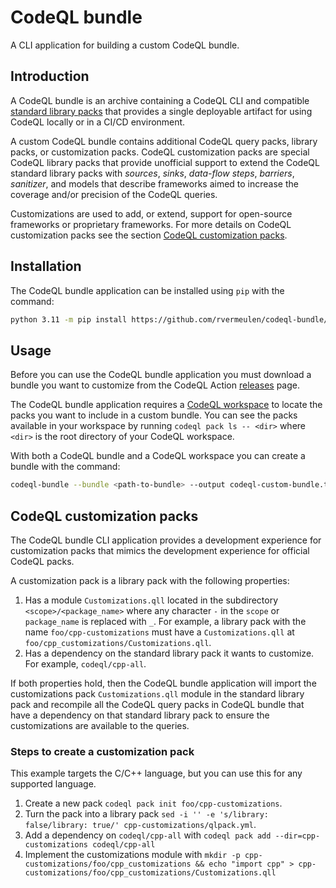 # CodeQL bundle

A CLI application for building a custom CodeQL bundle.

## Introduction

A CodeQL bundle is an archive containing a CodeQL CLI and compatible [standard library packs](https://github.com/github/codeql) that provides a single deployable artifact for using CodeQL locally or in a CI/CD environment.

A custom CodeQL bundle contains additional CodeQL query packs, library packs, or customization packs.
CodeQL customization packs are special CodeQL library packs that provide unofficial support to extend the CodeQL standard library packs with *sources*, *sinks*, *data-flow steps*, *barriers*, *sanitizer*, and models that describe frameworks
aimed to increase the coverage and/or precision of the CodeQL queries.

Customizations are used to add, or extend, support for open-source frameworks or proprietary frameworks.
For more details on CodeQL customization packs see the section [CodeQL customization packs](#codeql-customization-packs).

## Installation

The CodeQL bundle application can be installed using `pip` with the command:

```bash
python 3.11 -m pip install https://github.com/rvermeulen/codeql-bundle/releases/download/v0.1.5/codeql_bundle-0.1.5-py3-none-any.whl
```

## Usage

Before you can use the CodeQL bundle application you must download a bundle you want to customize from the CodeQL Action [releases](https://github.com/github/codeql-action/releases) page.

The CodeQL bundle application requires a [CodeQL workspace](https://codeql.github.com/docs/codeql-cli/about-codeql-workspaces/) to locate the packs you want to include in a custom bundle.
You can see the packs available in your workspace by running `codeql pack ls -- <dir>` where `<dir>` is the root directory of your CodeQL workspace.

With both a CodeQL bundle and a CodeQL workspace you can create a bundle with the command:

```bash
codeql-bundle --bundle <path-to-bundle> --output codeql-custom-bundle.tar.gz --workspace <path-to-workspace> --log INFO
```

## CodeQL customization packs

The CodeQL bundle CLI application provides a development experience for customization packs that mimics the development experience for official CodeQL packs.

A customization pack is a library pack with the following properties:

1. Has a module `Customizations.qll` located in the subdirectory `<scope>/<package_name>` where any character `-` in the `scope` or `package_name` is replaced with `_`.
   For example, a library pack with the name `foo/cpp-customizations` must have a `Customizations.qll` at `foo/cpp_customizations/Customizations.qll`.
1. Has a dependency on the standard library pack it wants to customize. For example, `codeql/cpp-all`.

If both properties hold, then the CodeQL bundle application will import the customizations pack `Customizations.qll` module in the standard library pack and recompile all
the CodeQL query packs in CodeQL bundle that have a dependency on that standard library pack to ensure the customizations are available to the queries.

### Steps to create a customization pack

This example targets the C/C++ language, but you can use this for any supported language.

1. Create a new pack `codeql pack init foo/cpp-customizations`.
2. Turn the pack into a library pack `sed -i '' -e 's/library: false/library: true/' cpp-customizations/qlpack.yml`.
3. Add a dependency on `codeql/cpp-all` with `codeql pack add --dir=cpp-customizations codeql/cpp-all`
4. Implement the customizations module with `mkdir -p cpp-customizations/foo/cpp_customizations && echo "import cpp" > cpp-customizations/foo/cpp_customizations/Customizations.qll`
